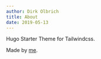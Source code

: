 ```yaml
---
author: Dirk Olbrich
title: About
date: 2019-05-13
---
```


Hugo Starter Theme for Tailwindcss.

Made by [me](https://github.com/dirkolbrich/).
